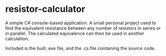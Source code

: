# resistor-calculator
A simple C# console-based application. A small personal project used to find the equivalent resistance between any number of resistors in series or in parallel. The calculated equivalence can then be used in another calculation.

Included is the built .exe file, and the .cs file containing the source code.

